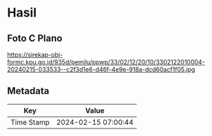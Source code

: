 # Hasil

## Foto C Plano

https://sirekap-obj-formc.kpu.go.id/935d/pemilu/ppwp/33/02/12/20/10/3302122010004-20240215-033533--c2f3d1e6-d46f-4e9e-918a-dcd60acf1f05.jpg


## Metadata

| Key        | Value               |
| ---------- | ------------------- |
| Time Stamp | 2024-02-15 07:00:44 |



